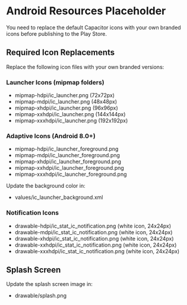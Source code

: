 
# Android Resources Placeholder

You need to replace the default Capacitor icons with your own branded icons before publishing to the Play Store.

## Required Icon Replacements

Replace the following icon files with your own branded versions:

### Launcher Icons (mipmap folders)
- mipmap-hdpi/ic_launcher.png (72x72px)
- mipmap-mdpi/ic_launcher.png (48x48px)
- mipmap-xhdpi/ic_launcher.png (96x96px)
- mipmap-xxhdpi/ic_launcher.png (144x144px)
- mipmap-xxxhdpi/ic_launcher.png (192x192px)

### Adaptive Icons (Android 8.0+)
- mipmap-hdpi/ic_launcher_foreground.png
- mipmap-mdpi/ic_launcher_foreground.png
- mipmap-xhdpi/ic_launcher_foreground.png
- mipmap-xxhdpi/ic_launcher_foreground.png
- mipmap-xxxhdpi/ic_launcher_foreground.png

Update the background color in:
- values/ic_launcher_background.xml

### Notification Icons
- drawable-hdpi/ic_stat_ic_notification.png (white icon, 24x24px)
- drawable-mdpi/ic_stat_ic_notification.png (white icon, 24x24px)
- drawable-xhdpi/ic_stat_ic_notification.png (white icon, 24x24px)
- drawable-xxhdpi/ic_stat_ic_notification.png (white icon, 24x24px)
- drawable-xxxhdpi/ic_stat_ic_notification.png (white icon, 24x24px)

## Splash Screen
Update the splash screen image in:
- drawable/splash.png
